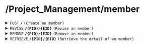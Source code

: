 # /Project_Management/member

<details>
<summary><code>POST</code> <code><b>/</b></code> <code>(Create an member)</code></summary>

<br />

##### Headers
| key | values | description |
| --- | ------ | ----------- |
| --- | ------ | ----------- |
##### Body
| key      | required | data type | description                              |
| -------- | -------- | --------- | ---------------------------------------- |
| PID      | true     | string    | id of the project                        |
| EID      | true     | string    | the EID of the member                    |
| position | true     | string    |                                          |
##### Responses
| http code    | content-type         | description                        |
| ------------ | -------------------- | ---------------------------------- |
| `201`        | `application/json`   | the detail of the posted member    |
| `400`        | `text/plain`         | `{ message: "client error"}`       |
| `500`        | `text/plain`         | `{ message: "server error"}`       |
</details>

<details>
<summary><code>REVISE</code> <code><b>/{PID}/{EID}</b></code> <code>(Revise an member)</code></summary>

<br />

##### Headers
| key | values | description |
| --- | ------ | ----------- |
| --- | ------ | ----------- |
##### Path Parameters
| key      | required | data type | description           |
| -------- | -------- | --------- | --------------------- |
| PID      | true     | string    | id of the project     |
| EID      | true     | string    | the EID of the member |
##### Body
| key      | required | data type | description                |
| -------- | -------- | --------- | -------------------------- |
| PID      | true     | string    | id of the project          |
| EID      | true     | string    | the EID of the member      |
| Position | true     | string    | the position of the memeber|
##### Responses
| http code    | content-type | description                                  |
| ------------ | -------------| -------------------------------------        |
| `200`        | `text/plain` | `{'message': 'Member revised successfully!'}`|
| `400`        | `text/plain` | `{ message: "client error"}`                 |
| `404`,       | `text/plain` | `{ message: "Member not found"}`             |
| `500`        | `text/plain` | `{ message: "server error"}`                 |

</details>

<details>
<summary><code>REMOVE</code> <code><b>/{PID}/{EID}</b></code> <code>(Remove an member)</code></summary>

<br />

##### Headers
| key | values | description |
| --- | ------ | ----------- |
| --- | ------ | ----------- |
##### Path Parameters
| key      | required | data type | description                              |
| -------- | -------- | --------- | ---------------------------------------- |
| PID      | true     | string    | id of the project                        |
| EID      | true     | string    | the EID of the member                    |
##### Responses
| http code    | content-type | description                                 |
| ------------ | -------------| -------------------------------------       |
| `204`        | `text/plain` | `{ message: "Member deleted successfully!"}`|
| `400`        | `text/plain` | `{ message: "client error"}`                |
| `404`        | `text/plain` | `{ message: "Member not found"}`            |
| `500`        | `text/plain` | `{ message: "server error"}`                |

</details>

<details>
<summary><code>RETRIEVE</code> <code><b>/{PID}/{EID}</b></code> <code>(Retrieve the detail of an member)</code></summary>

<br />only for admin

##### Headers
| key | values | description |
| --- | ------ | ----------- |
| --- | ------ | ----------- |
##### Path Parameters
| key      | required | data type | description                              |
| -------- | -------- | --------- | ---------------------------------------- |
| PID      | true     | string    | id of the project                        |
| EID      | true     | string    | the EID of the member                    |
##### Responses
| http code    | content-type       | description                                 |
| ------------ | ------------------ | ------------------------------------------- |
| `200`        | `application/json` | the detail of the retrieved member          |
| `404`,       | `text/plain`       | `{ message: "Member not found"}`            |
| `500`        | `text/plain`       | `{ message: "server error"}`                |

</details>